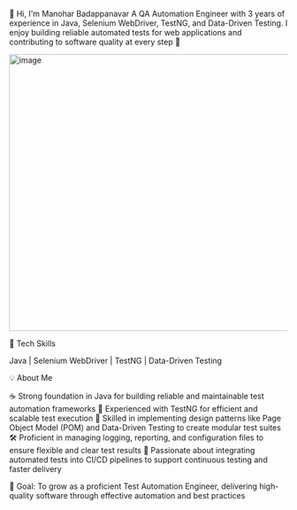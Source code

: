👋 Hi, I'm Manohar Badappanavar
A QA Automation Engineer with 3 years of experience in Java, Selenium WebDriver, TestNG, and Data-Driven Testing.
I enjoy building reliable automated tests for web applications and contributing to software quality at every step 🚀

<img width="750" height="500" alt="image" src="https://github.com/user-attachments/assets/d7537c57-ee63-43d9-bd10-482d49ab8ab1" />

🧰 Tech Skills

Java | Selenium WebDriver | TestNG | Data-Driven Testing


💡 About Me

☕ Strong foundation in Java for building reliable and maintainable test automation frameworks
🧪 Experienced with TestNG for efficient and scalable test execution
📐 Skilled in implementing design patterns like Page Object Model (POM) and Data-Driven Testing to create modular test suites
🛠️ Proficient in managing logging, reporting, and configuration files to ensure flexible and clear test results
🔁 Passionate about integrating automated tests into CI/CD pipelines to support continuous testing and faster delivery

🎯 Goal:
 To grow as a proficient Test Automation Engineer, delivering high-quality software through effective automation and best practices
